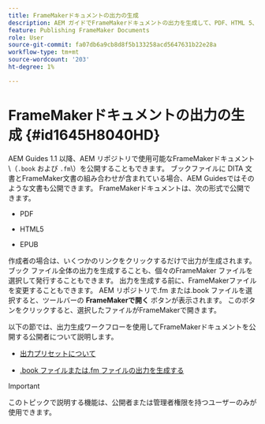 ```yaml
---
title: FrameMakerドキュメントの出力の生成
description: AEM ガイドでFrameMakerドキュメントの出力を生成して、PDF、HTML 5、EPUB形式で公開する方法を説明します。
feature: Publishing FrameMaker Documents
role: User
source-git-commit: fa07db6a9cb8d8f5b133258acd5647631b22e28a
workflow-type: tm+mt
source-wordcount: '203'
ht-degree: 1%

---
```


# FrameMakerドキュメントの出力の生成 {#id1645H8040HD}

AEM Guides 1.1 以降、AEM リポジトリで使用可能なFrameMakerドキュメント \（`.book` および `.fm`\）を公開することもできます。 ブックファイルに DITA 文書とFrameMaker文書の組み合わせが含まれている場合、AEM Guidesではそのような文書も公開できます。 FrameMakerドキュメントは、次の形式で公開できます。

- PDF

- HTML5

- EPUB


作成者の場合は、いくつかのリンクをクリックするだけで出力が生成されます。 ブック ファイル全体の出力を生成することも、個々のFrameMaker ファイルを選択して発行することもできます。 出力を生成する前に、FrameMakerファイルを変更することもできます。 AEM リポジトリで.fm または.book ファイルを選択すると、ツールバーの **FrameMakerで開く** ボタンが表示されます。 このボタンをクリックすると、選択したファイルがFrameMakerで開きます。

以下の節では、出力生成ワークフローを使用してFrameMakerドキュメントを公開する公開者について説明します。

- [出力プリセットについて](fm-output-understand-presets.md#)

- [.book ファイルまたは.fm ファイルの出力を生成する](fm-output-generate.md#)

>[!IMPORTANT]
>
> このトピックで説明する機能は、公開者または管理者権限を持つユーザーのみが使用できます。
